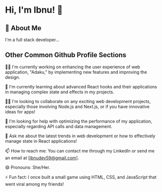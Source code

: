 # Hi, I'm Ibnu! 👋


## 🚀 About Me
I'm a full stack developer...


## Other Common Github Profile Sections
👩‍💻 I'm currently working on enhancing the user experience of web application, "Adaku," by implementing new features and improving the design.

🧠 I'm currently learning about advanced React hooks and their applications in managing complex state and effects in my projects.

👯‍♀️ I'm looking to collaborate on any exciting web development projects, especially those involving Node.js and Next.js, or if you have innovative ideas for apps!

🤔 I'm looking for help with optimizing the performance of my application, especially regarding API calls and data management.

💬 Ask me about the latest trends in web development or how to effectively manage state in React applications!

📫 How to reach me: You can contact me through my LinkedIn or send me an email at [ibnudev59@gmail.com].

😄 Pronouns: She/Her.

⚡️ Fun fact: I once built a small game using HTML, CSS, and JavaScript that went viral among my friends!